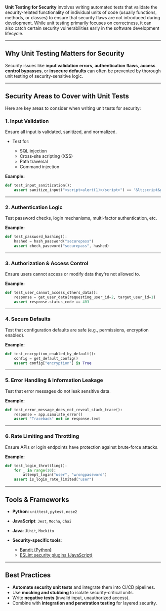 **Unit Testing for Security** involves writing automated tests that validate the security-related functionality of individual units of code (usually functions, methods, or classes) to ensure that security flaws are not introduced during development. While unit testing primarily focuses on correctness, it can also catch certain security vulnerabilities early in the software development lifecycle.

---

## **Why Unit Testing Matters for Security**

Security issues like **input validation errors**, **authentication flaws**, **access control bypasses**, or **insecure defaults** can often be prevented by thorough unit testing of security-sensitive logic.

---

## **Security Areas to Cover with Unit Tests**

Here are key areas to consider when writing unit tests for security:

### 1. **Input Validation**

Ensure all input is validated, sanitized, and normalized.

* Test for:

  * SQL injection
  * Cross-site scripting (XSS)
  * Path traversal
  * Command injection

**Example:**

```python
def test_input_sanitization():
    assert sanitize_input("<script>alert(1)</script>") == "&lt;script&gt;alert(1)&lt;/script&gt;"
```

---

### 2. **Authentication Logic**

Test password checks, login mechanisms, multi-factor authentication, etc.

**Example:**

```python
def test_password_hashing():
    hashed = hash_password("securepass")
    assert check_password("securepass", hashed)
```

---

### 3. **Authorization & Access Control**

Ensure users cannot access or modify data they're not allowed to.

**Example:**

```python
def test_user_cannot_access_others_data():
    response = get_user_data(requesting_user_id=2, target_user_id=1)
    assert response.status_code == 403
```

---

### 4. **Secure Defaults**

Test that configuration defaults are safe (e.g., permissions, encryption enabled).

**Example:**

```python
def test_encryption_enabled_by_default():
    config = get_default_config()
    assert config["encryption"] is True
```

---

### 5. **Error Handling & Information Leakage**

Test that error messages do not leak sensitive data.

**Example:**

```python
def test_error_message_does_not_reveal_stack_trace():
    response = app.simulate_error()
    assert "Traceback" not in response.text
```

---

### 6. **Rate Limiting and Throttling**

Ensure APIs or login endpoints have protection against brute-force attacks.

**Example:**

```python
def test_login_throttling():
    for _ in range(10):
        attempt_login("user", "wrongpassword")
    assert is_login_rate_limited("user")
```

---

## Tools & Frameworks

* **Python**: `unittest`, `pytest`, `nose2`
* **JavaScript**: `Jest`, `Mocha`, `Chai`
* **Java**: `JUnit`, `Mockito`
* **Security-specific tools**:

  * [Bandit (Python)](https://bandit.readthedocs.io/)
  * [ESLint security plugins (JavaScript)](https://github.com/nodesecurity/eslint-plugin-security)

---

## Best Practices

* **Automate security unit tests** and integrate them into CI/CD pipelines.
* Use **mocking and stubbing** to isolate security-critical units.
* Write **negative tests** (invalid input, unauthorized access).
* Combine with **integration and penetration testing** for layered security.
